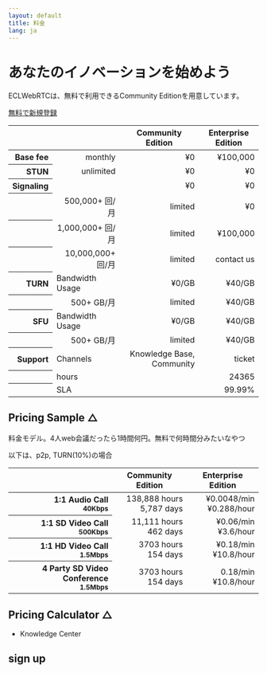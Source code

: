 ```yaml
---
layout: default
title: 料金
lang: ja
---
```


<div class="jumbotron">
  <h1 class="display-4">あなたのイノベーションを始めよう</h1>
  <p class="lead">ECLWebRTCは、無料で利用できるCommunity Editionを用意しています。</p>
  <p class="lead">
    <a class="btn btn-success btn-lg" href="#" role="button">無料で新規登録</a>
  </p>
</div>

<table class="table table-sm">
<thead>
    <tr>
        <th></th>
        <th></th>
        <th>Community Edition</th>
        <th>Enterprise Edition</th>
    </tr>
</thead>
<tbody align="right">
    <tr class="table-info">
        <th scope="row">Base fee</th>
        <td>monthly</td>
        <td>¥0</td>
        <td>¥100,000</td>
    </tr>
    <tr class="table-info">
        <th scope="row">STUN</th>
        <td>unlimited</td>
        <td>¥0</td>
        <td>¥0</td>
    </tr>
    <tr class="table-info">
        <th scope="row">Signaling</th>
        <td></td>
        <td>¥0</td>
        <td>¥0</td>
    </tr>
    <tr>
        <th scope="row"></th>
        <td>500,000+ 回/月</td>
        <td>limited</td>
        <td>¥0</td>
    </tr>
    <tr>
        <th scope="row"></th>
        <td>1,000,000+ 回/月</td>
        <td>limited</td>
        <td>¥100,000</td>
    </tr>
    <tr>
        <th scope="row"></th>
        <td>10,000,000+ 回/月</td>
        <td>limited</td>
        <td>contact us</td>
    </tr>
    <tr class="table-info">
        <th scope="row">TURN</th>
        <td align="left">Bandwidth Usage</td>
        <td>¥0/GB</td>
        <td>¥40/GB</td>
    </tr>
    <tr>
        <th scope="row"></th>
        <td>500+ GB/月</td>
        <td>limited</td>
        <td>¥40/GB</td>
    </tr>
    <tr class="table-info">
        <th scope="row">SFU</th>
        <td align="left">Bandwidth Usage</td>
        <td>¥0/GB</td>
        <td>¥40/GB</td>
    </tr>
    <tr>
        <th scope="row"></th>
        <td>500+ GB/月</td>
        <td>limited</td>
        <td>¥40/GB</td>
    </tr>
    <tr class="table-info">
        <th scope="row">Support</th>
        <td align="left">Channels</td>
        <td>Knowledge Base, Community</td>
        <td>ticket</td>
    </tr>
    <tr>
        <th scope="row"></th>
        <td align="left">hours</td>
        <td></td>
        <td>24365</td>
    </tr>
    <tr>
        <th scope="row"></th>
        <td align="left">SLA</td>
        <td></td>
        <td>99.99%</td>
    </tr>
</tbody>
</table>



## Pricing Sample △

料金モデル。4人web会議だったら1時間何円。無料で何時間分みたいなやつ

以下は、p2p, TURN(10%)の場合

<table class="table table-sm">
<thead>
    <tr>
        <th></th>
        <th>Community Edition</th>
        <th>Enterprise Edition</th>
    </tr>
</thead>
<tbody align="right">
    <tr>
        <th scope="row">1:1 Audio Call<br><small>40Kbps</small></th>
        <td>138,888 hours<br>5,787 days</td>
        <td>¥0.0048/min<br>¥0.288/hour</td>
    </tr>
    <tr>
        <th scope="row">1:1 SD Video Call<br><small>500Kbps</small></th>
        <td>11,111 hours<br>462 days</td>
        <td>¥0.06/min<br>¥3.6/hour</td>
    </tr>
    <tr>
        <th scope="row">1:1 HD Video Call<br><small>1.5Mbps</small></th>
        <td>3703 hours<br>154 days</td>
        <td>¥0.18/min<br>¥10.8/hour</td>
    </tr>
    <tr>
        <th scope="row">4 Party SD Video Conference<br><small>1.5Mbps</small></th>
        <td>3703 hours<br>154 days</td>
        <td>0.18/min<br>¥10.8/hour</td>
    </tr>
</tbody>
</table>

## Pricing Calculator △
- Knowledge Center

## sign up

